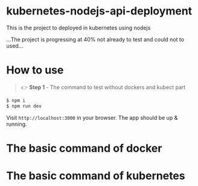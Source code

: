 # kubernetes-nodejs-api-deployment
This is the project to deployed in kubernetes using nodejs

...The project is progressing at 40% not already to test and could not to used...

# How to use  <br />
> 👉 **Step 1** - The command to test without dockers and kubect part
```bash
$ npm i
$ npm run dev
```
Visit `http://localhost:3000` in your browser. The app should be up & running.
<br />


# The basic command of docker
# The basic command of kubernetes
